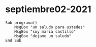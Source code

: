 # septiembre02-2021

```
Sub programa()
    MsgBox "un saludo para ustedes"
    MsgBox "soy maria castillo"
    MsgBox "dejame un saludo"
End Sub
```
